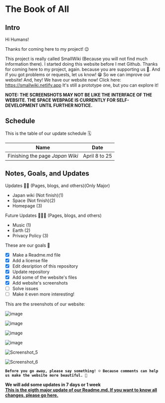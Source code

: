 
# The Book of All

## Intro

Hi Humans!

Thanks for coming here to my project! 😉

This project is really called SmallWiki (Because you will not find much information there). I started doing this website before I met Github. Thanks for coming here to my project, again. because you are supporting us 💖. And if you got problems or requests, let us know! 😁 So we can improve our website! And, hey! We have our website now! Click here:
https://smallwiki.netlify.app
It's still a prototype one, but you can explore it!



**NOTE: THE SCREENSHOTS MAY NOT BE LIKE THE INTERFACE OF THE WEBSITE. THE SPACE WEBPAGE IS CURRENTLY FOR SELF-DEVELOPMENT UNTIL FURTHER NOTICE.**


## Schedule

This is the table of our update schedule 🗓️

| Name | Date |
| ------------- | ------------- |
| Finishing the page *Japan Wiki* | April 8 to 25|

## Notes, Goals, and Updates

Updates 👨‍💻 (Pages, blogs, and others)(Only Major)

- Japan wiki (Not finish)(1)
- Space (Not finish)(2)
- Homepage (3)

Future Updates 👨‍💻🔮 (Pages, blogs, and others)

- Music (1)
- Earth (2)
- Privacy Policy (3)

These are our goals 🎯

- [x] Make a Readme.md file
- [x] Add a license file
- [x] Edit desription of this repository
- [x] Update repository
- [x] Add some of the website's files
- [x] Add website's screenshots
- [ ] Solve issues
- [ ] Make it even more interesting!

This are the sreenshots of our website:

![image](https://user-images.githubusercontent.com/87217827/126609987-74d55812-fa3a-4e52-afaf-1870e6976151.png)

![image](https://user-images.githubusercontent.com/87217827/126610200-3484147d-29c6-439a-8b22-2272857f2a37.png)

![image](https://user-images.githubusercontent.com/87217827/126610245-6a0ac872-8b21-4f40-a993-6a4ae47e05b9.png)

![image](https://user-images.githubusercontent.com/87217827/126610276-d387b73d-9c35-4bf4-ab7c-b322198d81fc.png)

![Screenshot_5](https://user-images.githubusercontent.com/87217827/131242580-65bb3bdf-137f-41d7-bd88-61b0f4377e16.png)

![Screenshot_6](https://user-images.githubusercontent.com/87217827/131242585-6601a227-1d46-4f05-918f-4eb55a560372.png)

**`Before you go away, please say something! ☺️ Because comments can help us make the website more beautiful. 💖`**


**We will add some updates in 7 days or 1 week** <br/>
**[This is the eigth major update of our Readme.md. If you want to know all changes, please go here.](https://bit.ly/2WDkgid)** <br/>



